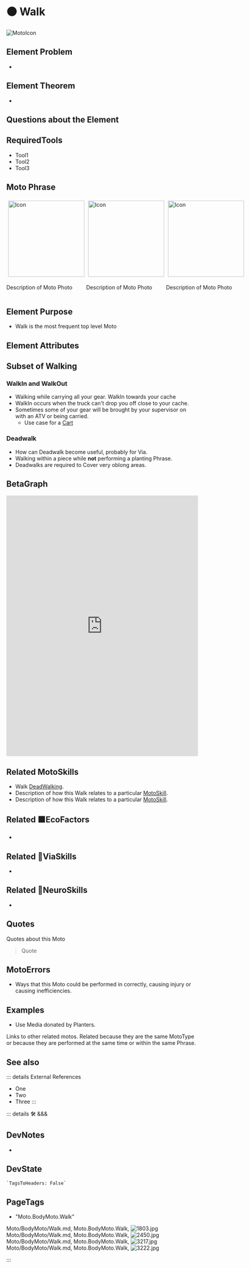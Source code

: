 
# 🟠 <moto>Walk</moto>

![MotoIcon](/Moto/Moto_Icon.png)

## Element Problem

-

## Element Theorem

-

## Questions about the Element

## RequiredTools

- Tool1
- Tool2
- Tool3

## <moto>Moto Phrase</moto>

<div style="display: flex">
    <div>
        <img style="margin: 5px" height="200" width="200" alt="Icon" src="/Moto/Moto_Icon.png"/>
        <p>Description of Moto Photo</p>
    </div>
    <div>
        <img style="margin: 5px" height="200" width="200" alt="Icon" src="/Moto/Moto_Icon.png"/>
        <p>Description of Moto Photo</p>
    </div>
    <div>
        <img style="margin: 5px" height="200" width="200" alt="Icon" src="/Moto/Moto_Icon.png"/>
        <p>Description of Moto Photo</p>
    </div>

</div>

## Element Purpose

- Walk is the most frequent top level Moto

## Element Attributes

## Subset of Walking

### WalkIn and WalkOut

- Walking while carrying all your gear. WalkIn towards your cache
- WalkIn occurs when the truck can't drop you off close to your cache.
- Sometimes some of your gear will be brought by your supervisor on with an ATV or being carried.
    - Use case for a [Cart](/dev/Tools#cart)

### Deadwalk

- How can Deadwalk become useful, probably for Via.
- Walking within a piece while **not** performing a planting Phrase.
- Deadwalks are required to Cover very oblong areas.

## BetaGraph

<iframe
    width="100%"
    height="684"
    frameborder="0"
    src="https://observablehq.com/embed/@d3/force-directed-graph/2?cells=chart"
></iframe>

## Related <moto>MotoSkills</moto>

- Walk  [<moto>DeadWalking</moto>](/reference/Moto/MotoError#dead-walk).
- Description of how this Walk relates to a particular [<moto>MotoSkill</moto>](/reference/Moto/MotoOverview).
- Description of how this Walk relates to a particular [<moto>MotoSkill</moto>](/reference/Moto/MotoOverview).

## Related 🟩<eco>EcoFactors</eco>

-

## Related 🔻<via>ViaSkills</via>

-

## Related 💜<neuro>NeuroSkills</neuro>

-  

## Quotes

Quotes about this Moto

> Quote

## MotoErrors

- Ways that this Moto could be performed in correctly, causing injury or causing inefficiencies.

## Examples

- Use Media donated by Planters.

Links to other related motos. Related because they are the same MotoType or because they are performed at the same time or within the same Phrase.

## See also

::: details External References

- One
- Two
- Three
:::

::: details 🛠 <dev>&&&</dev>

## DevNotes

-

## DevState

```py
`TagsToHeaders: False`
```

<h2>PageTags</h2>

- "Moto.BodyMoto.Walk"

Moto/BodyMoto/Walk.md, <dev>Moto.BodyMoto.Walk</dev>, ![1803.jpg](/PaperPhoto/1803.jpg)
Moto/BodyMoto/Walk.md, <dev>Moto.BodyMoto.Walk</dev>, ![2450.jpg](/PaperPhoto/2450.jpg)
Moto/BodyMoto/Walk.md, <dev>Moto.BodyMoto.Walk</dev>, ![3217.jpg](/PaperPhoto/3217.jpg)
Moto/BodyMoto/Walk.md, <dev>Moto.BodyMoto.Walk</dev>, ![3222.jpg](/PaperPhoto/3222.jpg)

:::
